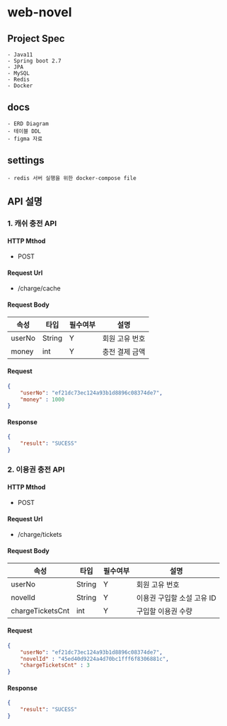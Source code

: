 # web-novel

## Project Spec
    - Java11
    - Spring boot 2.7
    - JPA
    - MySQL
    - Redis
    - Docker
    
## docs
    - ERD Diagram
    - 테이블 DDL
    - figma 자료
    
## settings
    - redis 서버 실행을 위한 docker-compose file
    

## API 설명

### 1. 캐쉬 충전 API

#### HTTP Mthod
- POST

#### Request Url
- /charge/cache

#### Request Body
| 속성 | 타입  | 필수여부 | 설명 |
| --- | --- | --- | ---|
| userNo | String | Y | 회원 고유 번호
| money | int | Y | 충전 결제 금액
 
#### Request
```json
{
	"userNo": "ef21dc73ec124a93b1d8896c08374de7",
	"money" : 1000
}
```

#### Response
```json
{
    "result": "SUCESS"
}
```

### 2. 이용권 충전 API

#### HTTP Mthod
- POST

#### Request Url
- /charge/tickets

#### Request Body
| 속성 | 타입  | 필수여부 | 설명 |
| --- | --- | --- | ---|
| userNo | String | Y | 회원 고유 번호
| novelId | String | Y | 이용권 구입할 소설 고유 ID
| chargeTicketsCnt | int | Y | 구입할 이용권 수량
 
#### Request
```json
{
	"userNo": "ef21dc73ec124a93b1d8896c08374de7",
	"novelId" : "45ed40d9224a4d70bc1fff6f8306881c",
    "chargeTicketsCnt" : 3
}
```

#### Response
```json
{
    "result": "SUCESS"
}
```

